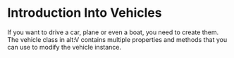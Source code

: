 # Introduction Into Vehicles

If you want to drive a car, plane or even a boat, you need to create them. The vehicle class in alt:V contains multiple properties and methods that you can use to modify the vehicle instance.